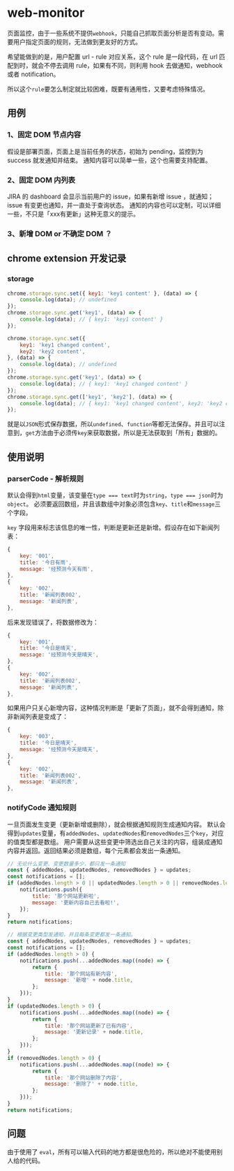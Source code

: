 # web-monitor

页面监控，由于一些系统不提供`webhook`，只能自己抓取页面分析是否有变动。需要用户指定页面的规则，无法做到更友好的方式。

希望能做到的是，用户配置 url - rule 对应关系，这个 rule 是一段代码，在 url 匹配到时，就会不停去调用 rule，如果有不同，则利用 hook 去做通知，webhook 或者 notification。

所以这个`rule`要怎么制定就比较困难，既要有通用性，又要考虑特殊情况。

## 用例

### 1、固定 DOM 节点内容

假设是部署页面，页面上是当前任务的状态，初始为 pending，监控到为 success 就发通知并结束。
通知内容可以简单一些，这个也需要支持配置。

### 2、固定 DOM 内列表

JIRA 的 dashboard 会显示当前用户的 issue，如果有新增 issue ，就通知；issue 有变更也通知，并一直处于查询状态。
通知的内容也可以定制，可以详细一些，不只是「xxx有更新」这种无意义的提示。

### 3、新增 DOM or 不确定 DOM ？


## chrome extension 开发记录

### storage

```js
chrome.storage.sync.set({ key1: 'key1 content' }, (data) => {
    console.log(data); // undefined
});
chrome.storage.sync.get('key1', (data) => {
    console.log(data); // { key1: 'key1 content' }
});
```

```js
chrome.storage.sync.set({
    key1: 'key1 changed content',
    key2: 'key2 content',
}, (data) => {
    console.log(data); // undefined
});
chrome.storage.sync.get('key1', (data) => {
    console.log(data); // { key1: 'key1 changed content' }
});
chrome.storage.sync.get(['key1', 'key2'], (data) => {
    console.log(data); // { key1: 'key1 changed content', key2: 'key2 content' }
});
```

就是以`JSON`形式保存数据，所以`undefined`、`function`等都无法保存。并且可以注意到，`get`方法由于必须传`key`来获取数据，所以是无法获取到「所有」数据的。

## 使用说明

### parserCode - 解析规则

默认会得到`html`变量，该变量在`type === text`时为`string`，`type === json`时为`object`。
必须要返回数组，并且该数组中对象必须包含`key`、`title`和`message`三个字段。

`key` 字段用来标志该信息的唯一性，判断是更新还是新增。假设存在如下新闻列表：

```js
{
    key: '001',
    title: '今日有雨',
    message: '经预测今天有雨',
},
{
    key: '002',
    title: '新闻列表002',
    message: '新闻列表',
},
```

后来发现错误了，将数据修改为：

```js
{
    key: '001',
    title: '今日是晴天',
    message: '经预测今天是晴天',
},
{
    key: '002',
    title: '新闻列表002',
    message: '新闻列表',
},
```

如果用户只关心新增内容，这种情况判断是「更新了页面」，就不会得到通知，除非新闻列表是变成了：

```js
{
    key: '003',
    title: '今日是晴天',
    message: '经预测今天是晴天',
},
{
    key: '002',
    title: '新闻列表002',
    message: '新闻列表',
},
```

### notifyCode 通知规则

一旦页面发生变更（更新新增或删除），就会根据通知规则生成通知内容。
默认会得到`updates`变量，有`addedNodes`、`updatedNodes`和`removedNodes`三个`key`，对应的值类型都是数组。
用户需要从这些变更中筛选出自己关注的内容，组装成通知内容并返回。返回结果必须是数组，每个元素都会发出一条通知。

```js
// 无论什么变更、变更数量多少，都只发一条通知
const { addedNodes, updatedNodes, removedNodes } = updates;
const notifications = [];
if (addedNodes.length > 0 || updatedNodes.length > 0 || removedNodes.length > 0) {
    notifications.push({
        title: '那个网站更新啦',
        message: '更新内容自己去看啦!',
    });
}
return notifications;
```

```js
// 根据变更类型发通知，并且每条变更都发一条通知。
const { addedNodes, updatedNodes, removedNodes } = updates;
const notifications = [];
if (addedNodes.length > 0) {
    notifications.push(...addedNodes.map((node) => {
        return {
            title: '那个网站有新内容',
            message: '新增' + node.title,
        };
    }));
}
if (updatedNodes.length > 0) {
    notifications.push(...addedNodes.map((node) => {
        return {
            title: '那个网站更新了已有内容',
            message: '更新记录' + node.title,
        };
    }));
}
if (removedNodes.length > 0) {
    notifications.push(...addedNodes.map((node) => {
        return {
            title: '那个网站删除了内容',
            message: '删除了' + node.title,
        };
    }));
}
return notifications;
```

## 问题

由于使用了 `eval`，所有可以输入代码的地方都是很危险的，所以绝对不能使用别人给的代码。